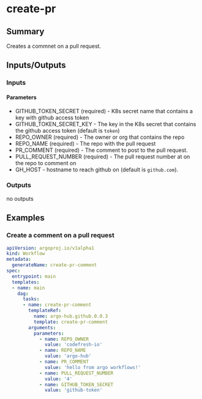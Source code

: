# create-pr

## Summary
Creates a commnet on a pull request.

## Inputs/Outputs

### Inputs
#### Parameters
* GITHUB_TOKEN_SECRET (required) - K8s secret name that contains a key with github access token
* GITHUB_TOKEN_SECRET_KEY - The key in the K8s secret that contains the github access token (default is `token`)
* REPO_OWNER (required) - The owner or org that contains the repo
* REPO_NAME (required) - The repo with the pull request
* PR_COMMENT (required) - The comment to post to the pull request.
* PULL_REQUEST_NUMBER (required) - The pull request number at on the repo to comment on
* GH_HOST - hostname to reach github on (default is `github.com`).

### Outputs
no outputs

## Examples

### Create a comment on a pull request
```yaml
apiVersion: argoproj.io/v1alpha1
kind: Workflow
metadata:
  generateName: create-pr-comment
spec:
  entrypoint: main
  templates:
  - name: main
    dag:
      tasks:
      - name: create-pr-comment
        templateRef:
          name: argo-hub.github.0.0.3
          template: create-pr-comment
        arguments:
          parameters:
            - name: REPO_OWNER
              value: 'codefresh-io'
            - name: REPO_NAME
              value: 'argo-hub'
            - name: PR_COMMENT
              value: 'hello from argo workflows!'
            - name: PULL_REQUEST_NUMBER
              value: '4'
            - name: GITHUB_TOKEN_SECRET
              value: 'github-token'
```
